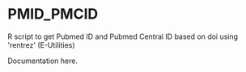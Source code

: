 # PMID_PMCID
R script to get Pubmed ID and Pubmed Central ID based on doi using 'rentrez' (E-Utilities)

Documentation here.
